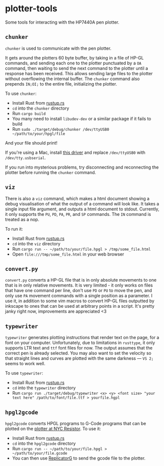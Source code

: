 # plotter-tools

Some tools for interacting with the HP7440A pen plotter.

## `chunker`

`chunker` is used to communicate with the pen plotter.

It gets around the plotters 60 byte buffer, by taking in a file of HP-GL
commands, and sending each one to the plotter punctuated by a `OA` command,
then waiting to send the next command to the plotter until a response has been
received. This allows sending large files to the plotter without overflowing
the internal buffer. The `chunker` command also prepends `IN;OI;` to the entire
file, initializing the plotter.

To use `chunker`:

* Install Rust from [rustup.rs](https://rustup.rs/)
* `cd` into the `chunker` directory
* Run `cargo build`
* You many need to install `libudev-dev` or a similar package if it fails to
  build
* Run `sudo ./target/debug/chunker /dev/ttyUSB0 ~/path/to/your/hpgl/file`

And your file should print!

If you're using a Mac, install [this driver](http://www.prolific.com.tw/US/ShowProduct.aspx?p_id=229&pcid=41)
and replace `/dev/ttyUSB0` with `/dev/tty.usbserial`.

If you run into mysterious problems, try disconnecting and reconnecting the
plotter before running the `chunker` command.

## `viz`

There is also a `viz` command, which makes a html document showing a debug
visualisation of what the output of a command will look like. It takes a single
input file argument, and outputs a html document to stdout. Currently, it only
supports the `PU`, `PD`, `PA`, `PR`, and `SP` commands. The `IN` command is
treated as a nop.

To run it:

* Install Rust from [rustup.rs](https://rustup.rs/)
* `cd` into the `viz` directory
* Run `cargo run -- ~/path/to/your/file.hpgl > /tmp/some_file.html`
* Open `file:///tmp/some_file.html` in your web browser

## `convert.py`

`convert.py` converts a HP-GL file that is in only absolute movements to one
that is in only relative movements. It is very limited - it only works on files
that have one command per line, don't use `PD` or `PU` to move the pen, and
only use `PA` movement commands with a single position as a parameter. I use
it, in addition to some vim macros to convert HP-GL files outputted by inkscape
to ones that can be used at arbitrary points in a script. It's pretty janky
right now, improvements are appreciated <3

## `typewriter`

`typewriter` generates plotting instructions that render text on the page, for
a font on your computer. Unfortunately, due to limitations in `rusttype`, it
only supports LTR text and `ttf` font files for now. The output assumes that
the correct pen is already selected. You may also want to set the velocity so
that straight lines and curves are plotted with the same darkness — `VS 2;`
seems to work well.

To use `typewriter`:

* Install Rust from [rustup.rs](https://rustup.rs/)
* `cd` into the `typewriter` directory
* Run `cargo run ./target/debug/typewriter <x> <y> <font size> "your text here" /path/to/font/file.ttf > yourfile.hgpl`

## `hpgl2gcode`

`hpgl2gcode` converts HPGL programs to G-Code programs that can be plotted on
the [plotter at NYC Resistor](https://trmm.net/Plotter). To use it:

* Install Rust from [rustup.rs](https://rustup.rs/)
* `cd` into the `hpgl2gcode` directory
* Run `cargo run -- ~/path/to/your/file.hpgl > ~/path/to/your/file.gcode`
* You can then use [ReplicatorG](http://replicat.org/) to send the gcode file to the plotter.
